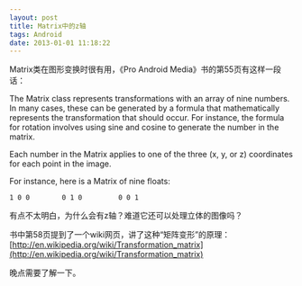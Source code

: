 ```yaml
---
layout: post
title: Matrix中的z轴
tags: Android
date: 2013-01-01 11:18:22
---
```


Matrix类在图形变换时很有用，《Pro Android Media》书的第55页有这样一段话：

The Matrix class represents transformations with an array of nine numbers. In many cases, these can be generated by a formula that mathematically represents the transformation that should occur. For instance, the formula for rotation involves using sine and cosine to generate the number in the matrix.

Each number in the Matrix applies to one of the three (x, y, or z) coordinates for each point in the image.

For instance, here is a Matrix of nine floats:

<div class="mycode">

`1 0 0       
0 1 0        
0 0 1`

</p></div>

有点不太明白，为什么会有z轴？难道它还可以处理立体的图像吗？

书中第58页提到了一个wiki网页，讲了这种“矩阵变形”的原理：[http://en.wikipedia.org/wiki/Transformation_matrix](http://en.wikipedia.org/wiki/Transformation_matrix)

晚点需要了解一下。
